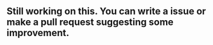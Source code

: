 ## Still working on this. You can write a issue or make a pull request suggesting some improvement.
